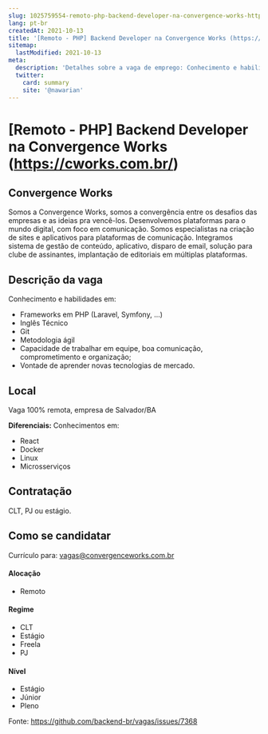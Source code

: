 ```yaml
---
slug: 1025759554-remoto-php-backend-developer-na-convergence-works-httpscworkscombr
lang: pt-br
createdAt: 2021-10-13
title: '[Remoto - PHP] Backend Developer na Convergence Works (https://cworks.com.br/) - Vaga de Emprego'
sitemap:
  lastModified: 2021-10-13
meta:
  description: 'Detalhes sobre a vaga de emprego: Conhecimento e habilidades em: + Frameworks em PHP (Laravel, Symfony, ...) + Inglês Técnico + Git + Metodologia ágil + Capacidade de trabalhar em equipe, boa comunicação, comprometimento e organização; + Vontade de aprender novas tecnologias de mercado.'
  twitter:
    card: summary
    site: '@nawarian'
---
```


# [Remoto - PHP] Backend Developer na Convergence Works (https://cworks.com.br/)

## Convergence Works

Somos a Convergence Works, somos a convergência entre os desafios das empresas e as ideias pra vencê-los. Desenvolvemos plataformas para o mundo digital, com foco em comunicação. Somos especialistas na criação de sites e aplicativos para plataformas de comunicação. Integramos sistema de gestão de conteúdo, aplicativo, disparo de email, solução para clube de assinantes, implantação de editoriais em múltiplas plataformas.

## Descrição da vaga

Conhecimento e habilidades em: 
+ Frameworks em PHP (Laravel, Symfony, ...)
+ Inglês Técnico 
+ Git
+ Metodologia ágil
+ Capacidade de trabalhar em equipe, boa comunicação, comprometimento e organização; 
+ Vontade de aprender novas tecnologias de mercado. 

## Local

Vaga 100% remota, empresa de Salvador/BA

**Diferenciais:**
Conhecimentos em:
+ React 
+ Docker
+ Linux
+ Microsserviços

## Contratação

CLT, PJ ou estágio.

## Como se candidatar

Currículo para: vagas@convergenceworks.com.br

#### Alocação
- Remoto

#### Regime
- CLT
- Estágio
- Freela
- PJ

#### Nível
- Estágio
- Júnior
- Pleno




Fonte: https://github.com/backend-br/vagas/issues/7368